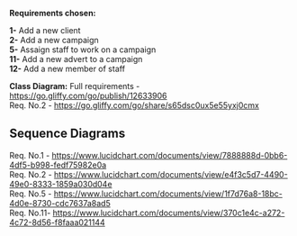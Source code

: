 **Requirements chosen:**  

**1-** Add a new client  
**2-** Add a new campaign  
**5-** Assaign staff to work on a campaign  
**11-** Add a new advert to a campaign  
**12-** Add a new member of staff  

**Class Diagram:**
Full requirements - https://go.gliffy.com/go/publish/12633906  
Req. No.2 - https://go.gliffy.com/go/share/s65dsc0ux5e55yxj0cmx

Sequence Diagrams
---
Req. No.1 - https://www.lucidchart.com/documents/view/7888888d-0bb6-4df5-b998-fedf75982e0a  
Req. No.2 - https://www.lucidchart.com/documents/view/e4f3c5d7-4490-49e0-8333-1859a030d04e  
Req. No.5 - https://www.lucidchart.com/documents/view/1f7d76a8-18bc-4d0e-8730-cdc7637a8ad5  
Req. No.11- https://www.lucidchart.com/documents/view/370c1e4c-a272-4c72-8d56-f8faaa021144  
